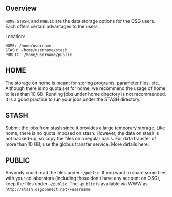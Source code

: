 [title]: - "Storage Solutions on OSG Connect"


Overview
--------

`HOME`, `STASH`, and `PUBLIC` are the data storage options for the OSG users.  Each offers certain advantages to the users.

Location:

    HOME: /home/username
    STASH: /home/username/stash
    PUBLIC: /home/username/public

HOME
----
The storage on home is meant for storing programs, parameter files, etc., Although there is no quota set for home, we recommend
the usage of home to less than 10 GB. Running jobs under home directory is not recommended. It is a good practice to run your jobs under
the STASH directory.

STASH
-----
Submit the jobs from stash since it provides a large temporary storage. Like home, there is no quota imposed on stash. However, the data on stash is not backed-up, so copy the files on a regular basis.  For data transfer of more than 10 GB, use the globus transfer service.   More details here:


PUBLIC
------
Anybody could read the files under `~/public`. If you want to share some files with your collaborators (including those don't have any account on OSG), 
keep the files under `~/public`. The `~public` is available via WWW as `http://stash.osgconnect.net/+username`.

 

